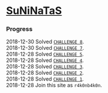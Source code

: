 # [SuNiNaTaS](http://suninatas.com/)

### Progress
2018-12-30 Solved [`CHALLENGE 8`](./WEB/8).  
2018-12-30 Solved [`CHALLENGE 7`](./WEB/7).  
2018-12-28 Solved [`CHALLENGE 5`](./WEB/5).  
2018-12-28 Solved [`CHALLENGE 4`](./WEB/4).  
2018-12-28 Solved [`CHALLENGE 3`](./WEB/3).  
2018-12-28 Solved [`CHALLENGE 2`](./WEB/2).  
2018-12-28 Solved [`CHALLENGE 1`](./WEB/1).  
2018-12-28 Join this site as `r4k0nb4k0n`.  